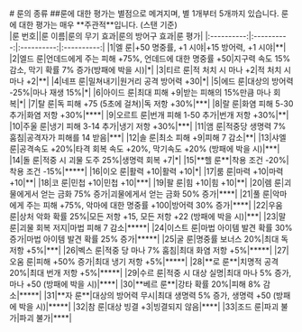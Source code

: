 <!DOCTYPE html>
<html>
<head>
</head>
<body>
# 룬의 종류
##룬에 대한 평가는 별점으로 메겨지며, 별 1개부터 5개까지 있습니다. 룬에 대한 평가는 매우 **주관적**입니다. (스탠 기준)
<br>
|룬 번호||룬 이름|룬의 무기 효과|룬의 방어구 효과|룬 평가|
|:----------:|:----------:|:----------:|:----------:|
|1|엘 룬|+50 명중률, +1 시야|+15 방어력, +1 시야|**|
|2|엘드 룬|언데드에게 주는 피해 +75%, 언데드에 대한 명중률 +50|지구력 속도 15% 감소, 막기 확률 7% 증가(방패에 박을 시)|*|
|3|티르 룬|적 처치 시 마나 +2|적 처치 시 마나 +2|**|
|4|네프 룬|밀쳐내기|원거리 공격 방어력 +30|*|
|5|에드 룬|대상의 방어력 -25%|마나 재생 15%|*|
|6|아이드 룬|최대 피해 +9|받는 피해의 15%만큼 마나 회복|*|
|7|탈 룬|독 피해 +75 (5초에 걸쳐)|독 저항 +30%|***|
|8|랄 룬|화염 피해 5-30 추가|화염 저항 +30%|****|
|9|오르트 룬|번개 피해 1-50 추가|번개 저항 +30%|**|
|10|주울 룬|냉기 피해 3-14 추가|냉기 저항 +30%|***|
|11|앰 룬|적중당 생명력 7% 훔침|공격자가 피해를 14 받음|***|
|12|솔 룬|최소 피해 +9|피해 7 감소|**|
|13|샤엘 룬|공격속도 +20%|타격 회복 속도 +20%, 막기속도 +20% (방패에 박을 시)|***|
|14|돌 룬|적중 시 괴물 도주 25%|생명력 회복 +7|*|
|15|**헬 룬**|착용 조건 -20%|착용 조건 -15%|*****|
|16|이오 룬|활력 +10|활력 +10|*|
|17|룸 룬|마력 +10|마력 +10|**|
|18|코 룬|민첩 +10|민첩 +10|***|
|19|팔 룬|힘 +10|힘 +10|**|
|20|렘 룬|괴물에게서 얻는 금화 75% 증가|괴물에게서 얻는 금화 50% 증가|****|
|21|풀 룬|악마에게 주는 피해 +75%, 악마에 대한 명중률 +100|방어력 30% 증가|****|
|22|우움 룬|상처 악화 확률 25%|모든 저항 +15, 모든 저항 +22 (방패에 박을 시)|***|
|23|말 룬|괴물 회복 저지|마법 피해 7 감소|*****|
|24|이스트 룬|마법 아이템 발견 확률 30% 증가|마법 아이템 발견 확률 25% 증가|*****|
|25|굴 룬|명중률 보너스 20%|최대 독 저항 +5%|***|
|26|벡스 룬|적중 당 마나 7% 훔침|최대 화염 저항 +5%|*****|
|27|오움 룬|피해 +50% 증가|최대 냉기 저항 +5%|*****|
|28|**로 룬**|치명적 공격 20%|최대 번개 저항 +5%|*****|
|29|수르 룬|적중 시 대상 실명|최대 마나 5% 증가, 마나 +50 (방패에 박을 시)|****|
|30|**베르 룬**|강타 확률 20%|피해 8% 감소|*****|
|31|**자 룬**|대상의 방어력 무시|최대 생명력 5% 증가, 생명력 +50 (방패에 박을 시)|*****|
|32|참 룬|대상 빙결 +3|빙결되지 않음|****|
|33|조드 룬|파괴 불가|파괴 불가|****|
</body>
</html>